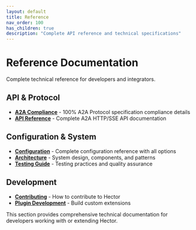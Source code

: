 ```yaml
---
layout: default
title: Reference
nav_order: 100
has_children: true
description: "Complete API reference and technical specifications"
---
```


# Reference Documentation

Complete technical reference for developers and integrators.

## API & Protocol

- **[A2A Compliance](A2A_COMPLIANCE)** - 100% A2A Protocol specification compliance details
- **[API Reference](API_REFERENCE)** - Complete A2A HTTP/SSE API documentation

## Configuration & System

- **[Configuration](CONFIGURATION)** - Complete configuration reference with all options
- **[Architecture](ARCHITECTURE)** - System design, components, and patterns
- **[Testing Guide](TESTING)** - Testing practices and quality assurance

## Development

- **[Contributing](CONTRIBUTING)** - How to contribute to Hector
- **[Plugin Development](PLUGINS)** - Build custom extensions

This section provides comprehensive technical documentation for developers working with or extending Hector.
